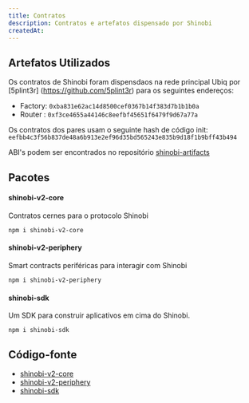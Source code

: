 ```yaml
---
title: Contratos
description: Contratos e artefatos dispensado por Shinobi
createdAt: 
---
```


## Artefatos Utilizados

Os contratos de Shinobi foram dispensdaos na rede principal Ubiq por [5plint3r] (https://github.com/5plint3r) para os seguintes endereços:

* Factory: `0xba831e62ac14d8500cef0367b14f383d7b1b1b0a`
* Router : `0xf3ce4655a44146c8eefbf45651f6479f9d67a77a`

Os contratos dos pares usam o seguinte hash de código init: `eefbb4c3f56b837de48a6b913e2ef96d35bd565243e835b9d18f1b9bff43b494`

ABI's podem ser encontrados no repositório [shinobi-artifacts](https://github.com/5plint3r/shinobi-artifacts)

## Pacotes

#### shinobi-v2-core
Contratos cernes para o protocolo Shinobi

```
npm i shinobi-v2-core
```

#### shinobi-v2-periphery
Smart contracts periféricas para interagir com Shinobi

```
npm i shinobi-v2-periphery
```

#### shinobi-sdk
Um SDK para construir aplicativos em cima do Shinobi.

```
npm i shinobi-sdk
```
## Código-fonte

* [shinobi-v2-core](https://github.com/5plint3r/shinobi-v2-core)
* [shinobi-v2-periphery](https://github.com/5plint3r/shinobi-v2-periphery)
* [shinobi-sdk](https://github.com/5plint3r/shinobi-sdk)
